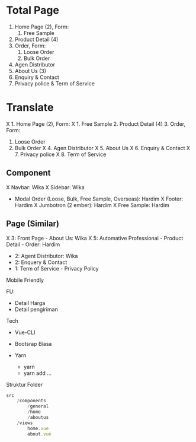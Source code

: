 # Total Page
1. Home Page (2), Form:
   1. Free Sample
2. Product Detail (4)
3. Order, Form:
   1. Loose Order
   2. Bulk Order
4. Agen Distributor
5. About Us (3)
6. Enquiry & Contact
7. Privacy police & Term of Service

# Translate
X 1. Home Page (2), Form:
   X 1. Free Sample
2. Product Detail (4)
3. Order, Form:
   1. Loose Order
   2. Bulk Order
X 4. Agen Distributor
X 5. About Us
X 6. Enquiry & Contact
X 7. Privacy police
X 8. Term of Service

## Component

X Navbar: Wika
X Sidebar: Wika
- Modal Order (Loose, Bulk, Free Sample, Overseas): Hardim
X Footer: Hardim
X Jumbotron (2 ember): Hardim
X Free Sample: Hardim



## Page (Similar)

X 3: Front Page - About Us: Wika 
X 5: Automative Professional - Product Detail - Order: Hardim
- 2: Agent Distributor: Wika
- 2: Enquery & Contact
- 1: Term of Service - Privacy Policy


Mobile Friendly


FU:

- Detail Harga
- Detail pengiriman

Tech

- Vue-CLI

- Bootsrap Biasa
- Yarn
  - yarn
  - yarn add ...



Struktur Folder

```javascript
src
	/components
		/general
		/home
		/aboutus
	/views
		home.vue
		about.vue
```